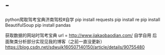 # -
python爬取驾考宝典济南驾校#自学
pip install requests
pip install re
pip install BeautifulSoup
pip install pandas

获取数据的网站时驾考宝典
url = http://www.jiakaobaodian.com/
自学自用
后面聚类分析部分实现见我的博客（之前一直没更新）
https://blog.csdn.net/sdwujk160507140150/article/details/90755480
